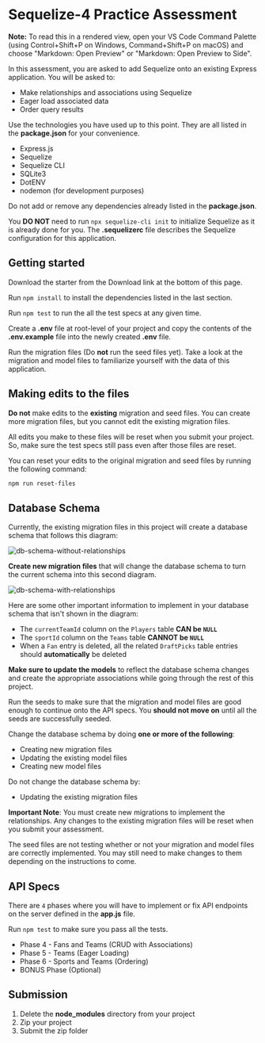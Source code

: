 # Sequelize-4 Practice Assessment

**Note:** To read this in a rendered view, open your VS Code Command Palette
(using Control+Shift+P on Windows, Command+Shift+P on macOS) and choose
"Markdown: Open Preview" or "Markdown: Open Preview to Side".

In this assessment, you are asked to add Sequelize onto an existing Express
application. You will be asked to:

* Make relationships and associations using Sequelize
* Eager load associated data
* Order query results

Use the technologies you have used up to this point. They are all listed in
the **package.json** for your convenience.

* Express.js
* Sequelize
* Sequelize CLI
* SQLite3
* DotENV
* nodemon (for development purposes)

Do not add or remove any dependencies already listed in the **package.json**.

You **DO NOT** need to run `npx sequelize-cli init` to initialize Sequelize as
it is already done for you. The **.sequelizerc** file describes the Sequelize
configuration for this application.

## Getting started

Download the starter from the Download link at the bottom of this page.

Run `npm install` to install the dependencies listed in the last section.

Run `npm test` to run the all the test specs at any given time.

Create a **.env** file at root-level of your project and copy the contents of
the **.env.example** file into the newly created **.env** file.

Run the migration files (Do **not** run the seed files yet). Take a look at the
migration and model files to familiarize yourself with the data of this
application.

## Making edits to the files

**Do not** make edits to the **existing** migration and seed files. You can
create more migration files, but you cannot edit the existing migration files.

All edits you make to these files will be reset when you submit your project.
So, make sure the test specs still pass even after those files are reset.

You can reset your edits to the original migration and seed files by running the
following command:

```bash
npm run reset-files
```

## Database Schema

Currently, the existing migration files in this project will create a database
schema that follows this diagram:

![db-schema-without-relationships]

**Create new migration files** that will change the database schema to turn the
current schema into this second diagram.

![db-schema-with-relationships]

Here are some other important information to implement in your database schema
that isn't shown in the diagram:

* The `currentTeamId` column on the `Players` table **CAN be `NULL`**
* The `sportId` column on the `Teams` table **CANNOT be `NULL`**
* When a `Fan` entry is deleted, all the related `DraftPicks` table entries
  should **automatically** be deleted

**Make sure to update the models** to reflect the database schema changes and
create the appropriate associations while going through the rest of this
project.

Run the seeds to make sure that the migration and model files are good enough
to continue onto the API specs. You **should not move on** until all the seeds
are successfully seeded.

Change the database schema by doing **one or more of the following**:

* Creating new migration files
* Updating the existing model files
* Creating new model files

Do not change the database schema by:

* Updating the existing migration files

**Important Note**: You must create new migrations to implement the
relationships. Any changes to the existing migration files will be reset when
you submit your assessment.

The seed files are not testing whether or not your migration
and model files are correctly implemented. You may still need to make
changes to them depending on the instructions to come.

## API Specs

There are `4` phases where you will have to implement or fix API endpoints
on the server defined in the **app.js** file.

Run `npm test` to make sure you pass all the tests.

- Phase 4 - Fans and Teams (CRUD with Associations)
- Phase 5 - Teams (Eager Loading)
- Phase 6 - Sports and Teams (Ordering)
- BONUS Phase (Optional)


## Submission

1. Delete the **node_modules** directory from your project
2. Zip your project
3. Submit the zip folder

[db-schema-without-relationships]: https://appacademy-open-assets.s3.us-west-1.amazonaws.com/Modular-Curriculum/content/week-11/assessments/practice-db-schema-without-relationships.png
[db-schema-with-relationships]: https://appacademy-open-assets.s3.us-west-1.amazonaws.com/Modular-Curriculum/content/week-11/assessments/practice-db-schema-with-relationships.png
